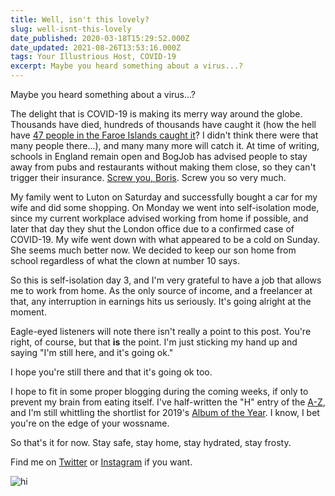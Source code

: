 ```yaml
---
title: Well, isn't this lovely?
slug: well-isnt-this-lovely
date_published: 2020-03-18T15:29:52.000Z
date_updated: 2021-08-26T13:53:16.000Z
tags: Your Illustrious Host, COVID-19
excerpt: Maybe you heard something about a virus...?
---
```


Maybe you heard something about a virus...?

The delight that is COVID-19 is making its merry way around the globe. Thousands have died, hundreds of thousands have caught it (how the hell have [47 people in the Faroe Islands caught it](https://who.maps.arcgis.com/apps/opsdashboard/index.html#/c88e37cfc43b4ed3baf977d77e4a0667)? I didn't think there were that many people there...), and many many more will catch it. At time of writing, schools in England remain open and BogJob has advised people to stay away from pubs and restaurants without making them close, so they can't trigger their insurance. [Screw you, Boris](https://twitter.com/axemonkey/status/1240320268263972864). Screw you so very much.

My family went to Luton on Saturday and successfully bought a car for my wife and did some shopping. On Monday we went into self-isolation mode, since my current workplace advised working from home if possible, and later that day they shut the London office due to a confirmed case of COVID-19. My wife went down with what appeared to be a cold on Sunday. She seems much better now. We decided to keep our son home from school regardless of what the clown at number 10 says.

So this is self-isolation day 3, and I'm very grateful to have a job that allows me to work from home. As the only source of income, and a freelancer at that, any interruption in earnings hits us seriously. It's going alright at the moment.

Eagle-eyed listeners will note there isn't really a point to this post. You're right, of course, but that **is** the point. I'm just sticking my hand up and saying "I'm still here, and it's going ok."

I hope you're still there and that it's going ok too.

I hope to fit in some proper blogging during the coming weeks, if only to prevent my brain from eating itself. I've half-written the "H" entry of the [A-Z](__GHOST_URL__/a-z/), and I'm still whittling the shortlist for 2019's [Album of the Year](__GHOST_URL__/aoty/). I know, I bet you're on the edge of your wossname.

So that's it for now. Stay safe, stay home, stay hydrated, stay frosty.

Find me on [Twitter](https://twitter.com/axemonkey) or [Instagram](https://www.instagram.com/axemonkey/) if you want.

![hi](__GHOST_URL__/content/images/2020/03/IMG_3890.jpg)
